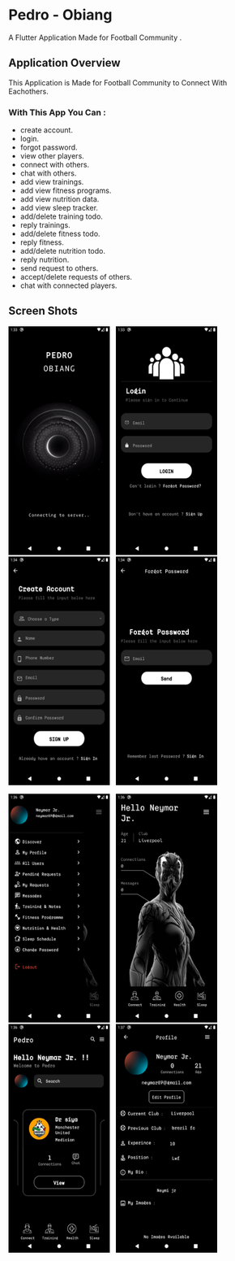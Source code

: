 # Pedro - Obiang
 
A Flutter Application Made for Football Community .

## Application Overview

This Application is Made for Football Community to Connect With Eachothers.

### With This App You Can :
* create account. 
* login.    
* forgot password.
* view other players.
* connect with others.
* chat with others.
* add view trainings.
* add view fitness programs.
* add view nutrition data.
* add view sleep tracker.
* add/delete training todo.
* reply trainings.
* add/delete fitness todo.
* reply fitness.
* add/delete nutrition todo.
* reply nutrition.
* send request to others.
* accept/delete requests of others.
* chat with connected players.

## Screen Shots

<img src="https://github.com/Jayfablead/pedrodap-master/blob/main/assets/app/Screenshot_1682323423.png" width="200" height="450" /> &nbsp; <img src="https://github.com/Jayfablead/pedrodap-master/blob/main/assets/app/Screenshot_1682323433.png" width="200" height="450" /> &nbsp; <img src="https://github.com/Jayfablead/pedrodap-master/blob/main/assets/app/Screenshot_1682323448.png" width="200" height="450" /> &nbsp; <img src="https://github.com/Jayfablead/pedrodap-master/blob/main/assets/app/Screenshot_1682323443.png" width="200" height="450" /> &nbsp; 

<img src="https://github.com/Jayfablead/pedrodap-master/blob/main/assets/app/Screenshot_1682323600.png" width="200" height="450" /> &nbsp; <img src="https://github.com/Jayfablead/pedrodap-master/blob/main/assets/app/Screenshot_1682323606.png" width="200" height="450" /> &nbsp; <img src="https://github.com/Jayfablead/pedrodap-master/blob/main/assets/app/Screenshot_1682323614.png" width="200" height="450" /> &nbsp; <img src="https://github.com/Jayfablead/pedrodap-master/blob/main/assets/app/Screenshot_1682323624.png" width="200" height="450" /> &nbsp;     

